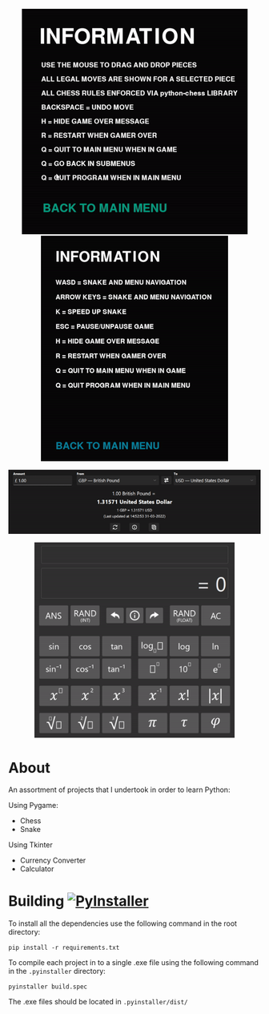 <p align="center"> <img src="screenshots/chess.gif" height=450>  <img src="screenshots/snake.gif" height=450> </p>
<p align="center"> <img src="screenshots/currency_converter.gif"> </p>
<p align="center"> <img src="screenshots/calculator.gif" width=400> </p>

# About
An assortment of projects that I undertook in order to learn Python:

Using Pygame:
* Chess
* Snake

Using Tkinter
* Currency Converter
* Calculator

# Building [![PyInstaller](https://github.com/J-Afzal/Python-Projects/workflows/PyInstaller/badge.svg)](https://github.com/J-Afzal/Python-Projects/actions/workflows/pyinstaller.yml)
To install all the dependencies use the following command in the root directory:
```commandline
pip install -r requirements.txt
```
To compile each project in to a single .exe file using the following command in the ```.pyinstaller``` directory:
```commandline
pyinstaller build.spec
```
The .exe files should be located in ```.pyinstaller/dist/```
